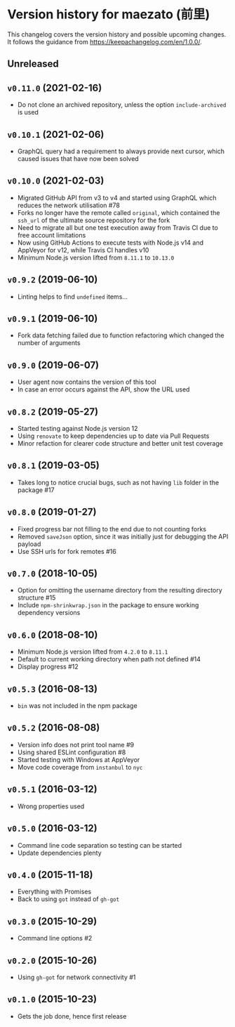 # Version history for maezato (前里)

This changelog covers the version history and possible upcoming changes.
It follows the guidance from https://keepachangelog.com/en/1.0.0/.

## Unreleased

## `v0.11.0` (2021-02-16)
- Do not clone an archived repository, unless the option `include-archived` is used

## `v0.10.1` (2021-02-06)
- GraphQL query had a requirement to always provide next cursor, which caused issues that have now been solved

## `v0.10.0` (2021-02-03)
- Migrated GitHub API from v3 to v4 and started using GraphQL which reduces the network utilisation #78
- Forks no longer have the remote called `original`, which contained the `ssh_url` of the ultimate source repository for the fork
- Need to migrate all but one test execution away from Travis CI due to free account limitations
- Now using GitHub Actions to execute tests with Node.js v14 and AppVeyor for v12, while Travis CI handles v10
- Minimum Node.js version lifted from `8.11.1` to `10.13.0`

## `v0.9.2` (2019-06-10)
- Linting helps to find `undefined` items...

## `v0.9.1` (2019-06-10)
- Fork data fetching failed due to function refactoring which changed the number of arguments

## `v0.9.0` (2019-06-07)
- User agent now contains the version of this tool
- In case an error occurs against the API, show the URL used

## `v0.8.2` (2019-05-27)
- Started testing against Node.js version 12
- Using `renovate` to keep dependencies up to date via Pull Requests
- Minor refaction for clearer code structure and better unit test coverage

## `v0.8.1` (2019-03-05)
- Takes long to notice crucial bugs, such as not having `lib` folder in the package #17

## `v0.8.0` (2019-01-27)
- Fixed progress bar not filling to the end due to not counting forks
- Removed `saveJson` option, since it was initially just for debugging the API payload
- Use SSH urls for fork remotes #16

## `v0.7.0` (2018-10-05)
- Option for omitting the username directory from the resulting directory structure #15
- Include `npm-shrinkwrap.json` in the package to ensure working dependency versions

## `v0.6.0` (2018-08-10)
- Minimum Node.js version lifted from `4.2.0` to `8.11.1`
- Default to current working directory when path not defined #14
- Display progress #12

## `v0.5.3` (2016-08-13)
- `bin` was not included in the npm package

## `v0.5.2` (2016-08-08)
- Version info does not print tool name #9
- Using shared ESLint configuration #8
- Started testing with Windows at AppVeyor
- Move code coverage from `instanbul` to `nyc`

## `v0.5.1` (2016-03-12)
- Wrong properties used

## `v0.5.0` (2016-03-12)
- Command line code separation so testing can be started
- Update dependencies plenty

## `v0.4.0` (2015-11-18)
- Everything with Promises
- Back to using `got` instead of `gh-got`

## `v0.3.0` (2015-10-29)
- Command line options #2

## `v0.2.0` (2015-10-26)
- Using `gh-got` for network connectivity #1

## `v0.1.0` (2015-10-23)
- Gets the job done, hence first release
